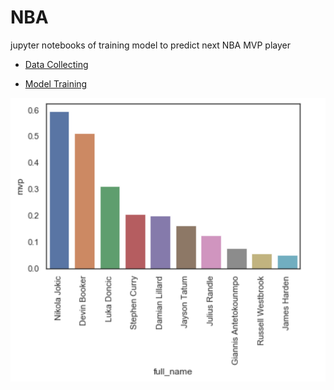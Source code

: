 # NBA
jupyter notebooks of training model to predict next NBA MVP player


- [Data Collecting](https://github.com/scleeza/NBA/blob/main/Collect_data.ipynb)

- [Model Training](https://github.com/scleeza/NBA/blob/main/mvp_model.ipynb)

![](https://github.com/scleeza/NBA/blob/main/prediction.png)
